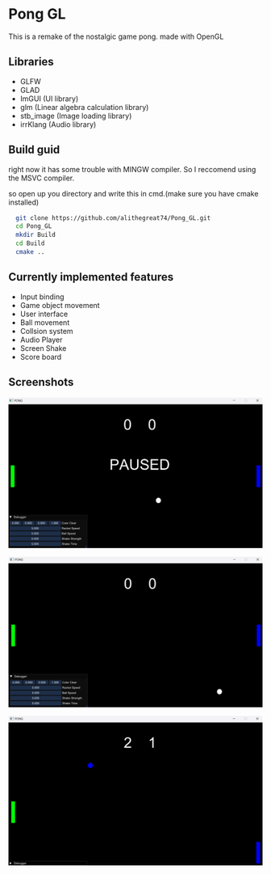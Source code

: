
# Pong GL

This is a remake of the nostalgic game pong. made with OpenGL
## Libraries

- GLFW
- GLAD
- ImGUI (UI library)
- glm   (Linear algebra calculation library)
- stb_image (Image loading library)
- irrKlang (Audio library)


## Build guid

right now it has some trouble with MINGW compiler. So I reccomend using the MSVC compiler.

so open up you directory and write this in cmd.(make sure you have cmake installed)

```bash
  git clone https://github.com/alithegreat74/Pong_GL.git
  cd Pong_GL
  mkdir Build
  cd Build
  cmake ..
```

## Currently implemented features

- Input binding
- Game object movement
- User interface
- Ball movement
- Collsion system
- Audio Player
- Screen Shake
- Score board


## Screenshots

![Screenshot](pics/1.png)

![Screenshot](pics/2.png)

![Screenshot](pics/3.png)